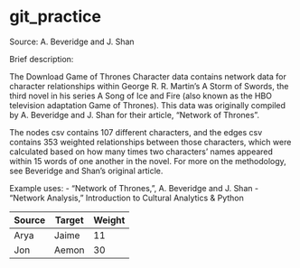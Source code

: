 # git_practice
Source: A. Beveridge and J. Shan

Brief description:

The Download Game of Thrones Character data contains network data for character relationships within George R. R. Martin’s A Storm of Swords, the third novel in his series A Song of Ice and Fire (also known as the HBO television adaptation Game of Thrones). This data was originally compiled by A. Beveridge and J. Shan for their article, “Network of Thrones”.

The nodes csv contains 107 different characters, and the edges csv contains 353 weighted relationships between those characters, which were calculated based on how many times two characters’ names appeared within 15 words of one another in the novel. For more on the methodology, see Beveridge and Shan’s original article.

Example uses: - “Network of Thrones,”, A. Beveridge and J. Shan - “Network Analysis,” Introduction to Cultural Analytics & Python

| Source | Target | Weight |
|---------|---------|---------|
| Arya  | Jaime  | 11  |
| Jon  | Aemon  | 30  |
